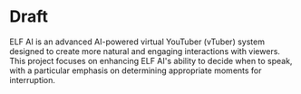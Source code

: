 # Draft

ELF AI is an advanced AI-powered virtual YouTuber (vTuber) system designed to create more natural and engaging interactions with viewers. This project focuses on enhancing ELF AI's ability to decide when to speak, with a particular emphasis on determining appropriate moments for interruption.
